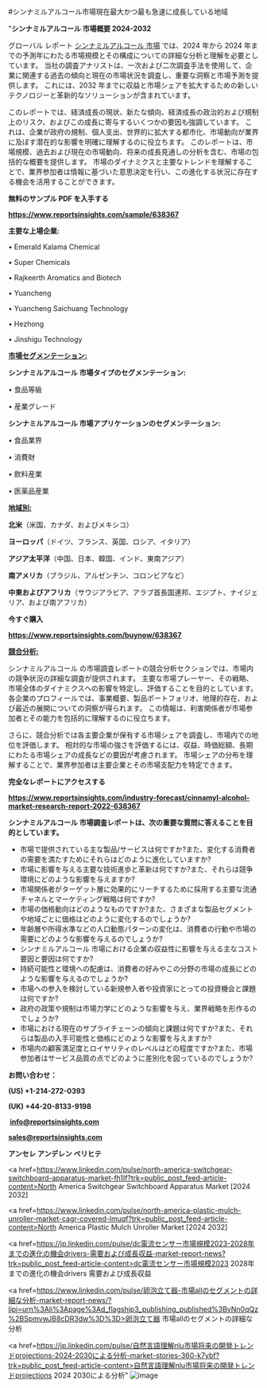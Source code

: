 #シンナミルアルコール市場現在最大かつ最も急速に成長している地域

"<strong>シンナミルアルコール 市場概要 2024-2032</strong>

グローバル レポート <a href=https://www.reportsinsights.com/sample/638367>シンナミルアルコール 市場</a> では、2024 年から 2024 年までの予測年にわたる市場規模とその構成についての詳細な分析と理解を必要としています。 当社の調査アナリストは、一次および二次調査手法を使用して、企業に関連する過去の傾向と現在の市場状況を調査し、重要な洞察と市場予測を提供します。 これには、2032 年までに収益と市場シェアを拡大​​するための新しいテクノロジーと革新的なソリューションが含まれています。

このレポートでは、経済成長の現状、新たな傾向、経済成長の政治的および規制上のリスク、およびこの成長に寄与するいくつかの要因も強調しています。 これは、企業が政府の規制、個人支出、世界的に拡大する都市化、市場動向が業界に及ぼす潜在的な影響を明確に理解するのに役立ちます。 このレポートは、市場規模、過去および現在の市場動向、将来の成長見通しの分析を含む、市場の包括的な概要を提供します。 市場のダイナミクスと主要なトレンドを理解することで、業界参加者は情報に基づいた意思決定を行い、この進化する状況に存在する機会を活用することができます。

<strong><b>無料のサンプル PDF を入手する</b></strong>

<a href=https://www.reportsinsights.com/sample/638367><strong><u>https://www.reportsinsights.com/sample/638367</u></strong></a>

<strong>主要な上場企業:</strong>

• Emerald Kalama Chemical

• Super Chemicals

• Rajkeerth Aromatics and Biotech

• Yuancheng

• Yuancheng Saichuang Technology

• Hezhong

• Jinshigu Technology

<strong><u>市場セグメンテーション</u></strong><strong><u>:</u></strong>

<strong>シンナミルアルコール 市場タイプのセグメンテーション:</strong>

• 食品等級

• 産業グレード

<strong>シンナミルアルコール 市場アプリケーションのセグメンテーション:</strong>

• 食品業界

• 消費財

• 飲料産業

• 医薬品産業

<strong><u>地域別</u></strong><strong><u>:</u></strong>

<strong>北米</strong>（米国、カナダ、およびメキシコ）

<strong>ヨーロッパ</strong>（ドイツ、フランス、英国、ロシア、イタリア）

<strong>アジア太平洋</strong>（中国、日本、韓国、インド、東南アジア）

<strong>南アメリカ</strong>（ブラジル、アルゼンチン、コロンビアなど）

<strong>中東およびアフリカ</strong>（サウジアラビア、アラブ首長国連邦、エジプト、ナイジェリア、および南アフリカ）

<strong>今すぐ購入</strong>

<a href=https://www.reportsinsights.com/buynow/638367><strong><u>https://www.reportsinsights.com/buynow/638367</u></strong></a>

<strong><u>競合分析:</u></strong>

シンナミルアルコール の市場調査レポートの競合分析セクションでは、市場内の競争状況の詳細な調査が提供されます。 主要な市場プレーヤー、その戦略、市場全体のダイナミクスへの影響を特定し、評価することを目的としています。 各企業のプロフィールでは、事業概要、製品ポートフォリオ、地理的存在、および最近の展開についての洞察が得られます。 この情報は、利害関係者が市場参加者とその能力を包括的に理解するのに役立ちます。

さらに、競合分析では各主要企業が保有する市場シェアを調査し、市場内での地位を評価します。 相対的な市場の強さを評価するには、収益、時価総額、長期にわたる市場シェアの成長などの要因が考慮されます。 市場シェアの分布を理解することで、業界参加者は主要企業とその市場支配力を特定できます。

<strong>完全なレポートにアクセスする</strong>

<a href=https://www.reportsinsights.com/industry-forecast/cinnamyl-alcohol-market-research-report-2022-638367><strong><u><b>https://www.reportsinsights.com/industry-forecast/cinnamyl-alcohol-market-research-report-2022-638367</b></u></strong></a>

<strong><b>シンナミルアルコール 市場調査レポートは、次の重要な質問に答えることを目的としています。</b></strong>
<ul>
  <li>市場で提供されている主な製品/サービスは何ですか?また、変化する消費者の需要を満たすためにそれらはどのように進化していますか?</li>
  <li>市場に影響を与える主要な技術進歩と革新は何ですか?また、それらは競争環境にどのような影響を与えますか?</li>
  <li>市場関係者がターゲット層に効果的にリーチするために採用する主要な流通チャネルとマーケティング戦略は何ですか?</li>
  <li>市場の価格動向はどのようなものですか?また、さまざまな製品セグメントや地域ごとに価格はどのように変化するのでしょうか?</li>
  <li>年齢層や所得水準などの人口動態パターンの変化は、消費者の行動や市場の需要にどのような影響を与えるのでしょうか?</li>
  <li>シンナミルアルコール 市場における企業の収益性に影響を与える主なコスト要因と要因は何ですか?</li>
  <li>持続可能性と環境への配慮は、消費者の好みやこの分野の市場の成長にどのような影響を与えるのでしょうか?</li>
  <li>市場への参入を検討している新規参入者や投資家にとっての投資機会と課題は何ですか?</li>
  <li>政府の政策や規制は市場力学にどのような影響を与え、業界戦略を形作るのでしょうか?</li>
  <li>市場における現在のサプライチェーンの傾向と課題は何ですか?また、それらは製品の入手可能性と価格にどのような影響を与えますか?</li>
  <li>市場内の顧客満足度とロイヤリティのレベルはどの程度ですか?また、市場参加者はサービス品質の点でどのように差別化を図っているのでしょうか?</li>
</ul>
<strong>お問い合わせ：</strong>

<strong>(US) +1-214-272-0393</strong>

<strong>(UK) +44-20-8133-9198</strong>

<strong> </strong><a href=info@reportsinsights.com><strong><u>info@reportsinsights.com</u></strong></a>

<a href=sales@reportsinsights.com><strong><u>sales@reportsinsights.com</u></strong></a>

<strong>アンセレ アンデレン ベリヒテ</strong>

<a href=https://www.linkedin.com/pulse/north-america-switchgear-switchboard-apparatus-market-fh1lf?trk=public_post_feed-article-content>North America Switchgear Switchboard Apparatus Market [2024 2032]</a>

<a href=https://www.linkedin.com/pulse/north-america-plastic-mulch-unroller-market-cagr-covered-lmuqf?trk=public_post_feed-article-content>North America Plastic Mulch Unroller Market [2024 2032]</a>

<a href=https://jp.linkedin.com/pulse/dc電流センサー市場規模2023-2028年までの進化の機会drivers-需要および成長収益-market-report-news?trk=public_post_feed-article-content>dc電流センサー市場規模2023 2028年までの進化の機会drivers 需要および成長収益</a>

<a href=https://www.linkedin.com/pulse/卵泡立て器-市場allのセグメントの詳細な分析-market-report-news/?lipi=urn%3Ali%3Apage%3Ad_flagship3_publishing_published%3BvNn0qQz%2BSpmvwJB8cDR3dw%3D%3D>卵泡立て器 市場allのセグメントの詳細な分析</a>

<a href=https://jp.linkedin.com/pulse/自然言語理解nlu市場将来の開発トレンドprojections-2024-2030による分析-market-stories-360-k7ybf?trk=public_post_feed-article-content>自然言語理解nlu市場将来の開発トレンドprojections 2024 2030による分析</a>"
![image](https://github.com/aanak123/RIMarketer1/assets/158471119/a0caf021-a961-4b33-b16f-f91fa9baf8cb)
